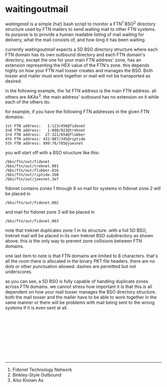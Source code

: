 # waitingoutmail
_waitingmail_ is a simple (ha!) bash script to monitor a FTN<sup>1</sup> BSO<sup>2</sup> directory structure used by FTN mailers to send waiting mail to other FTN systems. its purpose is to provide a human readable listing of mail waiting for delivery, what the mail consists of, and how long it has been waiting.

currently _waitingoutmail_ expects a 5D BSO directory structure where each FTN domain has its own outbound directory and each FTN domain's directory, except the one for your main FTN address' zone, has an extension representing the HEX value of the FTN's zone. this depends highly on how your FTN mail tosser creates and manages the BSO. Both tosser and mailer must work together or mail will not be transported as desired.

in the following example, the 1st FTN address is the main FTN address. all others are AKAs<sup>3</sup>. the main address' outbound has no extension on it while each of the others do.

for example, if you have the following FTN addresses in the given FTN domains:
```
1st FTN address:   1:123/456@fidonet
2nd FTN address:   1:888/923@treknet
3rd FTN address:  27:321/654@flubber
4th FTN address: 432:987/345@riptide
5th FTN address: 999:76/785@joesnet
```
you will start off with a BSO structure like this:
```
/bbs/ftn/out/fidonet
/bbs/ftn/out/treknet.001
/bbs/ftn/out/flubber.01b
/bbs/ftn/out/riptide.1b0
/bbs/ftn/out/joesnet.3e7
```
fidonet contains zones 1 through 6 so mail for systems in fidonet zone 2 will be placed in

    /bbs/ftn/out/fidonet.002

and mail for fidonet zone 3 will be placed in

    /bbs/ftn/out/fidonet.003

note that treknet duplicates zone 1 in its structure. with a full 5D BSO, treknet mail will be placed in its own treknet BSO subdirectory as shown above. this is the only way to prevent zone collisions between FTN domains.

one last item to note is that FTN domains are limited to 8 characters. that's all the room there is allocated in the binary PKT file headers. there are no dots or other punctuation allowed. dashes are permitted but not underscores.

as you can see, a 5D BSO is fully capable of handling duplicate zones across FTN domains. we cannot stress how important it is that this is all dependent on how your mail tosser manages the BSO directory structure. both the mail tosser and the mailer have to be able to work together in the same manner or there will be problems with mail being sent to the wrong systems if it is even sent at all.
<br/>
<br/>
<br/>
<br/>
<br/>
<br/>
<br/>
<br/>
<br/>
<br/>

---

1. Fidonet Technology Network<br/>
2. Binkley-Style Outbound<br/>
3. Also Known As
